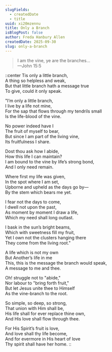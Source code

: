 ```yaml
---
slugFields:
  - createdDate
  - title
uuid: xi20mzennu
title: Only a Branch
isBlogPost: false
author: Freda Hanbury Allen
createdDate: 2025-09-30
slug: only-a-branch
---
```

> I am the vine, ye are the branches...\
> —John 15:5

::center
Tis only a little branch,\
A thing so helpless and weak,\
But that little branch hath a message true\
To give, could it only speak.

"I’m only a little branch,\
I live by a life not mine,\
For the sap that flows through my tendrils small\
Is the life-blood of the vine.

No power indeed have I\
The fruit of myself to bear,\
But since I am part of the living vine,\
Its fruitfulness I share.

Dost thou ask how I abide,\
How this life I can maintain?\
I am bound to the vine by life’s strong bond,\
And I only need remain.

Where first my life was given,\
In the spot where I am set,\
Upborne and upheld as the days go by—\
By the stem which bears me yet.

I fear not the days to come,\
I dwell not upon the past,\
As moment by moment I draw a life,\
Which my need shall long outlast.

I bask in the sun’s bright beams,\
Which with sweetness fill my fruit,\
Yet I own not the clusters hanging there\
They come from the living root."

A life which is not my own\
But Another’s life in me\
This, this is the message the branch would speak,\
A message to me and thee.

Oh! struggle not to "abide,"\
Nor labour to "bring forth fruit,"\
But let Jesus unite thee to Himself\
As the vine-branch to the root.

So simple, so deep, so strong,\
That union with Him shall be,\
His life shall for ever replace thine own,\
And His love shall flow through thee.

For His Spirit’s fruit is love,\
And love shall thy life become,\
And for evermore in His heart of love\
Thy spirit shall have her home.
::
